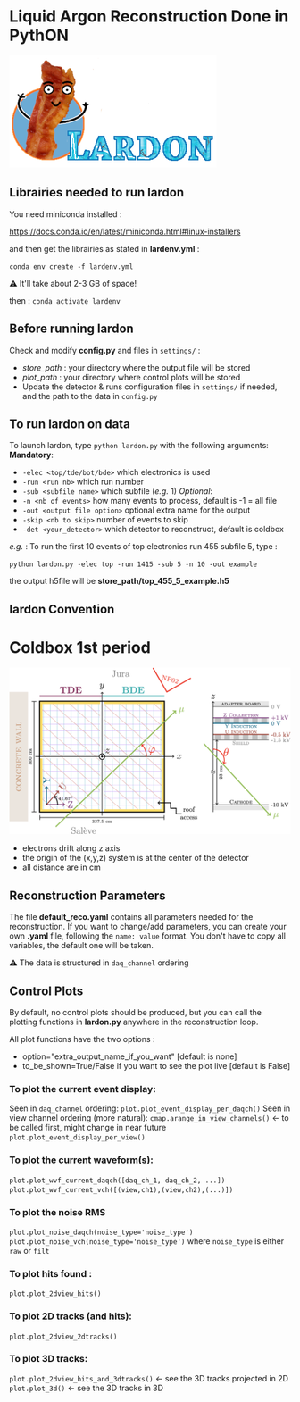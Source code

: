# Liquid Argon Reconstruction Done in PythON
![Logo](figs/lardon_logo_text.png)


## Librairies needed to run lardon
You need miniconda installed :

https://docs.conda.io/en/latest/miniconda.html#linux-installers

and then get the librairies as stated in **lardenv.yml** :

`conda env create -f lardenv.yml`

 :warning: It'll take about 2-3 GB of space!

then : `conda activate lardenv`
 
## Before running lardon
Check and modify **config.py** and files in `settings/` :
* *store_path* : your directory where the output file will be stored
* *plot_path*  : your directory where control plots will be stored
* Update the detector & runs configuration files in `settings/` if needed, and the path to the data in `config.py`


## To run lardon on data
To launch lardon, type `python lardon.py` with the following arguments:
**Mandatory**: 
* `-elec <top/tde/bot/bde>` which electronics is used
* `-run <run nb>` which run number
* `-sub <subfile name>` which subfile (*e.g.* 1)
*Optional*:
* `-n <nb of events>` how many events to process, default is -1 = all file
* `-out <output file option>` optional extra name for the output
* `-skip <nb to skip>` number of events to skip
* `-det <your_detector>` which detector to reconstruct, default is coldbox


*e.g.* : To run the first 10 events of top electronics run 455 subfile 5, type :

`python lardon.py -elec top -run 1415 -sub 5 -n 10 -out example`

the output h5file will be **store_path/top_455_5_example.h5**


## lardon Convention
# Coldbox 1st period
![convention](figs/coldbox_1.png)

* electrons drift along z axis
* the origin of the (x,y,z) system is at the center of the detector
* all distance are in cm

## Reconstruction Parameters
The file **default_reco.yaml** contains all parameters needed for the reconstruction. If you want to change/add parameters, you can create your own **.yaml** file, following the `name: value` format. You don't have to copy all variables, the default one will be taken. 

:warning: The data is structured in `daq_channel` ordering

## Control Plots
By default, no control plots should be produced, but you can call the plotting functions in **lardon.py** anywhere in the reconstruction loop.


All plot functions have the two options :
* option="extra_output_name_if_you_want" [default is none] 
* to_be_shown=True/False if you want to see the plot live [default is False]


### To plot the current event display:
Seen in `daq_channel` ordering:
`plot.plot_event_display_per_daqch()`
Seen in view channel ordering (more natural):
`cmap.arange_in_view_channels()` <- to be called first, might change in near future
`plot.plot_event_display_per_view()`


### To plot the current waveform(s):
`plot.plot_wvf_current_daqch([daq_ch_1, daq_ch_2, ...])`
`plot.plot_wvf_current_vch([(view,ch1),(view,ch2),(...)])`

### To plot the noise RMS
`plot.plot_noise_daqch(noise_type='noise_type')`
`plot.plot_noise_vch(noise_type='noise_type')`
where `noise_type` is either `raw` or `filt`

### To plot hits found :
`plot.plot_2dview_hits()`

### To plot 2D tracks (and hits):
`plot.plot_2dview_2dtracks()` 

### To plot 3D tracks:
`plot.plot_2dview_hits_and_3dtracks()` <- see the 3D tracks projected in 2D
`plot.plot_3d()` <- see the 3D tracks in 3D

